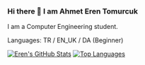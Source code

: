 ### Hi there 👋 I am Ahmet Eren Tomurcuk

I am a Computer Engineering student.

Languages: TR / EN_UK / DA (Beginner)

[![Eren's GitHub Stats](https://github-readme-stats.vercel.app/api?username=erentomurcuk&show_icons=true&theme=tokyoradical&locale=en)](https://github.com/anuraghazra/github-readme-stats)
[![Top Languages](https://github-readme-stats.vercel.app/api/top-langs/?username=erentomurcuk)](https://github.com/anuraghazra/github-readme-stats)
<!--
**erentomurcuk/erentomurcuk** is a ✨ _special_ ✨ repository because its `README.md` (this file) appears on your GitHub profile.

Here are some ideas to get you started:

- 🔭 I’m currently working on ...
- 🌱 I’m currently learning ...
- 👯 I’m looking to collaborate on ...
- 🤔 I’m looking for help with ...
- 💬 Ask me about ...
- 📫 How to reach me: ...
- 😄 Pronouns: ...
- ⚡ Fun fact: ...
-->
